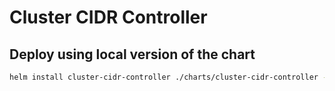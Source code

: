 # Cluster CIDR Controller

## Deploy using local version of the chart

```bash
helm install cluster-cidr-controller ./charts/cluster-cidr-controller --create-namespace --namespace clustercidr 
```
